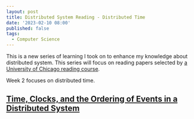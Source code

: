 ```yaml
---
layout: post
title: Distributed System Reading - Distributed Time
date: '2023-02-10 08:00'
published: false
tags:
  - Computer Science
---
```


This is a new series of learning I took on to enhance my knowledge about distributed system. This series will focus on reading papers selected by [a University of Chicago reading course](http://uchicago-cs.github.io/cmsc23310/calendar.html).

Week 2 focuses on distributed time.

## [Time, Clocks, and the Ordering of Events in a Distributed System](https://www.microsoft.com/en-us/research/uploads/prod/2016/12/Time-Clocks-and-the-Ordering-of-Events-in-a-Distributed-System.pdf)
